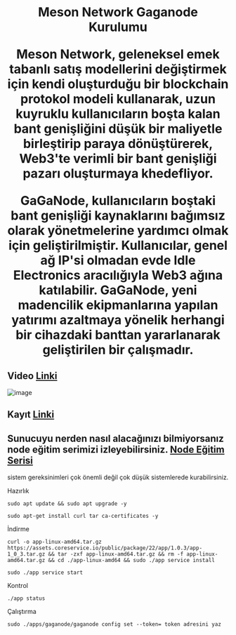 <h1 align="center"> Meson Network Gaganode Kurulumu

Meson Network, geleneksel emek tabanlı satış modellerini değiştirmek için kendi oluşturduğu  bir blockchain protokol modeli kullanarak, uzun kuyruklu kullanıcıların boşta kalan bant genişliğini düşük bir maliyetle birleştirip paraya dönüştürerek, Web3'te verimli bir bant genişliği pazarı oluşturmaya khedefliyor.

GaGaNode, kullanıcıların boştaki bant genişliği kaynaklarını bağımsız olarak yönetmelerine yardımcı olmak için geliştirilmiştir. Kullanıcılar, genel ağ IP'si olmadan evde Idle Electronics aracılığıyla Web3 ağına katılabilir. GaGaNode, yeni madencilik ekipmanlarına yapılan yatırımı azaltmaya yönelik herhangi bir cihazdaki banttan yararlanarak geliştirilen bir çalışmadır.

 ## Video [Linki](https://youtu.be/Gh8dX0xfA0g)
![image](https://docs.gaganode.com/assets/gaga-system.89f4f46b.png)

## Kayıt [Linki](https://dashboard.gaganode.com/register?referral_code=liewshrrtr)

## Sunucuyu nerden nasıl alacağınızı bilmiyorsanız node eğitim serimizi izleyebilirsiniz. [Node Eğitim Serisi](https://www.youtube.com/playlist?list=PLKxGUfdcj7MVXls2OvTpwx6CnpVJN685w)

sistem gereksinimleri çok önemli değil çok düşük sistemlerede kurabilirsiniz.

Hazırlık
```
sudo apt update && sudo apt upgrade -y
```
```
sudo apt-get install curl tar ca-certificates -y 
```
İndirme
```
curl -o app-linux-amd64.tar.gz https://assets.coreservice.io/public/package/22/app/1.0.3/app-1_0_3.tar.gz && tar -zxf app-linux-amd64.tar.gz && rm -f app-linux-amd64.tar.gz && cd ./app-linux-amd64 && sudo ./app service install
```
```
sudo ./app service start
```
Kontrol
```
./app status
```
Çalıştırma
```
sudo ./apps/gaganode/gaganode config set --token= token adresini yaz
```
